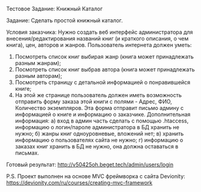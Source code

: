Тестовое Задание: Книжный Каталог 

Задание: Сделать простой книжный каталог.

Условия заказчика:
Нужно создать веб интерфейс администратора для внесения/редактирования названий книг (и краткого описания, о чем книга), цен, авторов и жанров. Пользователь интернета должен уметь:
1. Посмотреть список книг выбирая жанр (книга может принадлежать разным жанрам);
2. Посмотреть список книг выбрав автора (книга может принадлежать разным авторам);
3. Посмотреть страницу с детальной информацией о понравившейся книге;
4. На этой же странице пользователь должен иметь возможность отправить форму заказа этой книги с полями - Адрес, ФИО, Количество экземпляров. Эта форма отправит письмо админу с информацией о книге и информацию о заказчике. Дополнительная информация:
а) вход в админ часть сделать с помощью .htaccess, информацию о логин/пароле администратора в БД хранить не нужно;
б) жанры книг одноуровневые, вложений нет;
в) хранить информацию о пользователях сайта не нужно;
г) информацию о заказах книг хранить в БД не нужно, она должна оставаться в письмах.

Готовый результат: http://v50425oh.beget.tech/admin/users/login

P.S. Проект выполнен на основе MVC фреймворка с сайта Devionity: https://devionity.com/ru/courses/creating-mvc-framework
